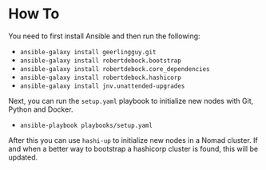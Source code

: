# How To

You need to first install Ansible and then run the following:

- `ansible-galaxy install geerlingguy.git`
- `ansible-galaxy install robertdebock.bootstrap`
- `ansible-galaxy install robertdebock.core_dependencies`
- `ansible-galaxy install robertdebock.hashicorp`
- `ansible-galaxy install jnv.unattended-upgrades`

Next, you can run the `setup.yaml` playbook to initialize new nodes with Git, Python and Docker.

- `ansible-playbook playbooks/setup.yaml`

After this you can use `hashi-up` to initialize new nodes in a Nomad cluster. If and when a better way to bootstrap a hashicorp cluster is found, this will be updated.
